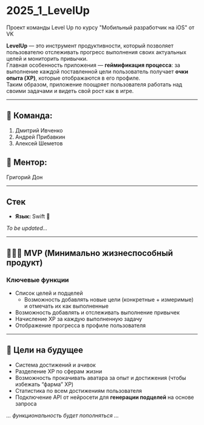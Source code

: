 # 2025_1_LevelUp
Проект команды Level Up по курсу "Мобильный разработчик на iOS" от VK

**LevelUp** — это инструмент продуктивности, который позволяет пользователю отслеживать прогресс выполнения своих актуальных целей и мониторить привычки.  
Главная особенность приложения — **геймификация процесса**: за выполнение каждой поставленной цели пользователь получает **очки опыта (XP)**, которые отображаются в его профиле.  
Таким образом, приложение поощряет пользователя работать над своими задачами и видеть свой рост как в игре.

---

## 👥 Команда:

1. Дмитрий Ивченко
2. Андрей Прибавкин
3. Алексей Шеметов

## 🤝 Ментор:

Григорий Дон

---

## Стек

- **Язык:** Swift 🍏
  
_To be updated..._

---

## 👨🏻‍💻 MVP (Минимально жизнеспособный продукт)

### Ключевые функции
- Список целей и подцелей  
  - Возможность добавлять новые цели (конкретные + измеримые) и отмечать их как выполненные  
- Возможность добавлять и отслеживать выполнение привычек  
- Начисление XP за каждую выполненную задачу  
- Отображение прогресса в профиле пользователя  

---

## 🚀 Цели на будущее

- Система достижений и ачивок  
- Разделение XP по сферам жизни  
- Возможность прокачивать аватара за опыт и достижения (чтобы избежать “фарма” XP)  
- Статистика по всем достижениям пользователя  
- Подключение API от нейросети для **генерации подцелей** на основе запроса  

_… функциональность будет пополняться …_
